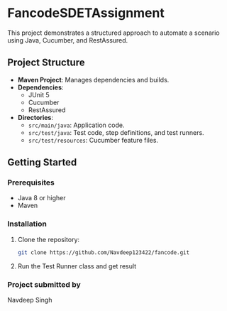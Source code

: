 # FancodeSDETAssignment

This project demonstrates a structured approach to automate a scenario using Java, Cucumber, and RestAssured.

## Project Structure

- **Maven Project**: Manages dependencies and builds.
- **Dependencies**:
  - JUnit 5
  - Cucumber
  - RestAssured
- **Directories**:
  - `src/main/java`: Application code.
  - `src/test/java`: Test code, step definitions, and test runners.
  - `src/test/resources`: Cucumber feature files.

## Getting Started

### Prerequisites

- Java 8 or higher
- Maven

### Installation

1. Clone the repository:
   ```bash
   git clone https://github.com/Navdeep123422/fancode.git
2. Run the Test Runner class and get result

### Project submitted by
Navdeep Singh
